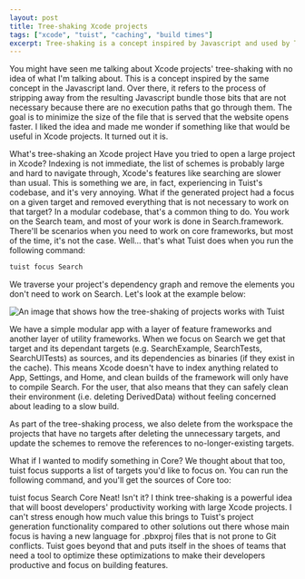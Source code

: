 ```yaml
---
layout: post
title: Tree-shaking Xcode projects
tags: ["xcode", "tuist", "caching", "build times"]
excerpt: Tree-shaking is a concept inspired by Javascript and used by Tuist to generate lean Xcode projects that are processed and compile faster.
---
```


You might have seen me talking about Xcode projects' tree-shaking with no idea of what I'm talking about. This is a concept inspired by the same concept in the Javascript land. Over there, it refers to the process of stripping away from the resulting Javascript bundle those bits that are not necessary because there are no execution paths that go through them. The goal is to minimize the size of the file that is served that the website opens faster. I liked the idea and made me wonder if something like that would be useful in Xcode projects. It turned out it is.

What's tree-shaking an Xcode project
Have you tried to open a large project in Xcode? Indexing is not immediate, the list of schemes is probably large and hard to navigate through, Xcode's features like searching are slower than usual. This is something we are, in fact, experiencing in Tuist's codebase, and it's very annoying. What if the generated project had a focus on a given target and removed everything that is not necessary to work on that target? In a modular codebase, that's a common thing to do. You work on the Search team, and most of your work is done in Search.framework. There'll be scenarios when you need to work on core frameworks, but most of the time, it's not the case. Well... that's what Tuist does when you run the following command:

```bash
tuist focus Search
```

We traverse your project's dependency graph and remove the elements you don't need to work on Search. Let's look at the example below:

![An image that shows how the tree-shaking of projects works with Tuist](/images/posts/tree-shake.png)

We have a simple modular app with a layer of feature frameworks and another layer of utility frameworks. When we focus on Search we get that target and its dependant targets (e.g. SearchExample, SearchTests, SearchUITests) as sources, and its dependencies as binaries (if they exist in the cache). This means Xcode doesn't have to index anything related to App, Settings, and Home, and clean builds of the framework will only have to compile Search. For the user, that also means that they can safely clean their environment (i.e. deleting DerivedData) without feeling concerned about leading to a slow build.

As part of the tree-shaking process, we also delete from the workspace the projects that have no targets after deleting the unnecessary targets, and update the schemes to remove the references to no-longer-existing targets.

What if I wanted to modify something in Core? We thought about that too, tuist focus supports a list of targets you'd like to focus on. You can run the following command, and you'll get the sources of Core too:

tuist focus Search Core
Neat! Isn't it? I think tree-shaking is a powerful idea that will boost developers' productivity working with large Xcode projects. I can't stress enough how much value this brings to Tuist's project generation functionality compared to other solutions out there whose main focus is having a new language for .pbxproj files that is not prone to Git conflicts. Tuist goes beyond that and puts itself in the shoes of teams that need a tool to optimize these optimizations to make their developers productive and focus on building features.
